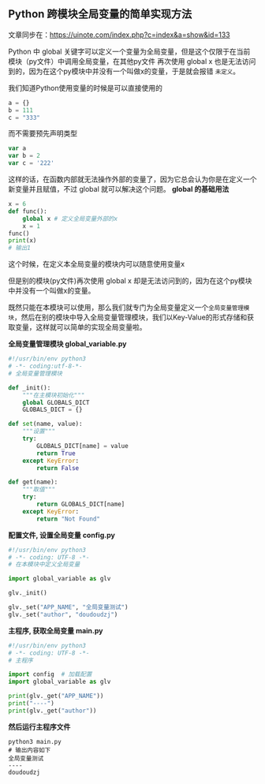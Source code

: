## Python 跨模块全局变量的简单实现方法

文章同步在：https://uinote.com/index.php?c=index&a=show&id=133

Python 中 global 关键字可以定义一个变量为全局变量，但是这个仅限于在当前模块（py文件）中调用全局变量，在其他py文件 再次使用 global x 也是无法访问到的，因为在这个py模块中并没有一个叫做x的变量，于是就会报错 `未定义`。

我们知道Python使用变量的时候是可以直接使用的

```python
a = {}
b = 111
c = "333"
```

而不需要预先声明类型

```javascript
var a
var b = 2
var c = '222'
```

这样的话，在函数内部就无法操作外部的变量了，因为它总会认为你是在定义一个新变量并且赋值，不过 global 就可以解决这个问题。
**global 的基础用法**

```python
x = 6
def func():
    global x # 定义全局变量外部的x
    x = 1
func()
print(x)
# 输出1
```

这个时候，在定义本全局变量的模块内可以随意使用变量x

但是别的模块(py文件)再次使用 global x 却是无法访问到的，因为在这个py模块中并没有一个叫做x的变量。

既然只能在本模块可以使用，那么我们就专门为全局变量定义一个`全局变量管理模块`，然后在别的模块中导入全局变量管理模块，我们以Key-Value的形式存储和获取变量，这样就可以简单的实现全局变量啦。

**全局变量管理模块 global_variable.py**

```python
#!/usr/bin/env python3
# -*- coding:utf-8-*-
# 全局变量管理模块

def _init():
    """在主模块初始化"""
    global GLOBALS_DICT
    GLOBALS_DICT = {}

def set(name, value):
    """设置"""
    try:
        GLOBALS_DICT[name] = value
        return True
    except KeyError:
        return False

def get(name):
    """取值"""
    try:
        return GLOBALS_DICT[name]
    except KeyError:
        return "Not Found"
```

**配置文件, 设置全局变量  config.py**

```python
#!/usr/bin/env python3
# -*- coding: UTF-8 -*-
# 在本模块中定义全局变量

import global_variable as glv

glv._init()

glv._set("APP_NAME", "全局变量测试")
glv._set("author", "doudoudzj")
```

**主程序, 获取全局变量 main.py**

```python
#!/usr/bin/env python3
# -*- coding: UTF-8 -*-
# 主程序

import config  # 加载配置
import global_variable as glv

print(glv._get("APP_NAME"))
print("----")
print(glv._get("author"))
```

**然后运行主程序文件**

```shell
python3 main.py
# 输出内容如下
全局变量测试
----
doudoudzj
```

 